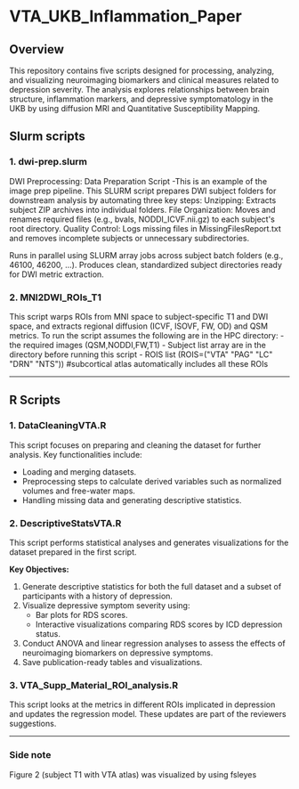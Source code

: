 # VTA_UKB_Inflammation_Paper

## Overview
This repository contains five scripts designed for processing, analyzing, and visualizing neuroimaging biomarkers and clinical measures related to depression severity. The analysis explores relationships between brain structure, inflammation markers, and depressive symptomatology in the UKB by using diffusion MRI and Quantitative Susceptibility Mapping.

## Slurm scripts 
### 1. **dwi-prep.slurm**
DWI Preprocessing: Data Preparation Script -This is an example of the image prep pipeline. 
This SLURM script prepares DWI subject folders for downstream analysis by automating three key steps:
Unzipping: Extracts subject ZIP archives into individual folders.
File Organization: Moves and renames required files (e.g., bvals, NODDI_ICVF.nii.gz) to each subject's root directory.
Quality Control: Logs missing files in MissingFilesReport.txt and removes incomplete subjects or unnecessary subdirectories.

Runs in parallel using SLURM array jobs across subject batch folders (e.g., 46100, 46200, ...).
Produces clean, standardized subject directories ready for DWI metric extraction.

### 2. **MNI2DWI_ROIs_T1**
This script warps ROIs from MNI space to subject-specific T1 and DWI space, and extracts regional diffusion (ICVF, ISOVF, FW, OD) and QSM metrics. 
To run the script assumes the following are in the HPC directory:
       - the required images (QSM,NODDI,FW,T1) 
       - Subject list array are in the directory before running this script
       - ROIS list (ROIS=("VTA" "PAG" "LC" "DRN" "NTS")) #subcortical atlas automatically includes all these ROIs 

---

## R Scripts

### 1. **DataCleaningVTA.R**
This script focuses on preparing and cleaning the dataset for further analysis. Key functionalities include:
- Loading and merging datasets.
- Preprocessing steps to calculate derived variables such as normalized volumes and free-water maps.
- Handling missing data and generating descriptive statistics.

### 2. **DescriptiveStatsVTA.R**
This script performs statistical analyses and generates visualizations for the dataset prepared in the first script.

**Key Objectives:**
1. Generate descriptive statistics for both the full dataset and a subset of participants with a history of depression.
2. Visualize depressive symptom severity using:
   - Bar plots for RDS scores.
   - Interactive visualizations comparing RDS scores by ICD depression status.
3. Conduct ANOVA and linear regression analyses to assess the effects of neuroimaging biomarkers on depressive symptoms.
4. Save publication-ready tables and visualizations.

### 3. **VTA_Supp_Material_ROI_analysis.R**
This script looks at the metrics in different ROIs implicated in depression and updates the regression model. These updates are part of the reviewers suggestions. 

---
### **Side note**

Figure 2 (subject T1 with VTA atlas) was visualized by using fsleyes 
